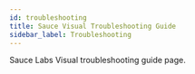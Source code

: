 ```yaml
---
id: troubleshooting
title: Sauce Visual Troubleshooting Guide
sidebar_label: Troubleshooting
---
```


Sauce Labs Visual troubleshooting guide page.